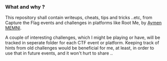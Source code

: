 ### What and why ?
This repository shall contain writeups, cheats, tips and tricks ..etc, from Capture the Flag events and challenges in platforms like Root Me, by [Aymen MEMNI](mailto:memni.aymen@gmail.com).

A couple of interesting challenges, which I might be playing or have, will be tracked in seperate folder for each CTF event or platform. Keeping track of hints from old challenges would be beneficial for me, at least, in order to use that in future events, and it won't hurt to share ..